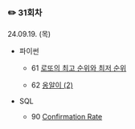 ### ✏️ 31회차

24.09.19. (목)

- 파이썬

  - 61 [로또의 최고 순위와 최저 순위](https://school.programmers.co.kr/learn/courses/30/lessons/77484)
 
  - 62 [옹알이 (2)](https://school.programmers.co.kr/learn/courses/30/lessons/133499)

- SQL

  - 90 [Confirmation Rate](https://leetcode.com/problems/confirmation-rate/)

</br>
